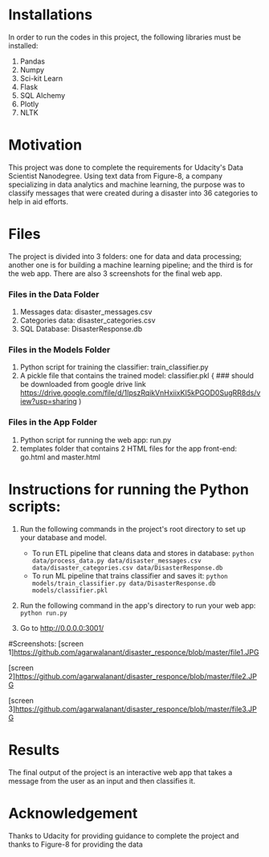 # Installations
In order to run the codes in this project, the following libraries must be installed:
1. Pandas
2. Numpy
3. Sci-kit Learn
4. Flask
5. SQL Alchemy
6. Plotly
7. NLTK

# Motivation
This project was done to complete the requirements for Udacity's Data Scientist Nanodegree. Using text data from Figure-8, a company specializing in data analytics and machine learning, the purpose was to classify messages that were created during a disaster into 36 categories to help in aid efforts.

# Files
The project is divided into 3 folders: one for data and data processing; another one is for building a machine learning pipeline; and the third is for the web app. There are also 3 screenshots for the final web app.

### Files in the Data Folder
1. Messages data: disaster_messages.csv
2. Categories data: disaster_categories.csv
3. SQL Database: DisasterResponse.db

### Files in the Models Folder
1. Python script for training the classifier: train_classifier.py
2. A pickle file that contains the trained model: classifier.pkl { ### should be downloaded from google drive link https://drive.google.com/file/d/1IpszRqikVnHxiixKI5kPGOD0SugRR8ds/view?usp=sharing )

### Files in the App Folder
1. Python script for running the web app: run.py
2. templates folder that contains 2 HTML files for the app front-end: go.html and master.html

# Instructions for running the Python scripts:
1. Run the following commands in the project's root directory to set up your database and model.
    - To run ETL pipeline that cleans data and stores in database: `python data/process_data.py data/disaster_messages.csv data/disaster_categories.csv data/DisasterResponse.db`
    - To run ML pipeline that trains classifier and saves it: `python models/train_classifier.py data/DisasterResponse.db models/classifier.pkl`
2. Run the following command in the app's directory to run your web app: `python run.py`

3. Go to http://0.0.0.0:3001/ 

#Screenshots:
[screen 1]https://github.com/agarwalanant/disaster_responce/blob/master/file1.JPG

[screen 2]https://github.com/agarwalanant/disaster_responce/blob/master/file2.JPG

[screen 3]https://github.com/agarwalanant/disaster_responce/blob/master/file3.JPG

# Results
The final output of the project is an interactive web app that takes a message from the user as an input and then classifies it.

# Acknowledgement
Thanks to Udacity for providing guidance to complete the project and thanks to Figure-8 for providing the data
